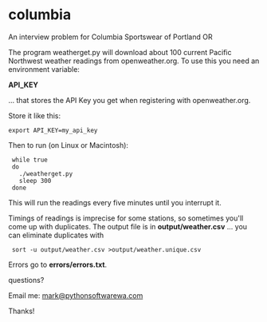 # columbia
An interview problem for Columbia Sportswear of Portland OR


The program weatherget.py will download about 100 current Pacific Northwest weather readings from openweather.org.
To use this you need an environment variable:

**API_KEY**

 ... that stores the API Key you get when registering with openweather.org.

Store it like this:

    export API_KEY=my_api_key
    

 
 Then to run (on Linux or Macintosh):
 
     while true
     do
       ./weatherget.py
       sleep 300
     done
 
 
 This will run the readings every five minutes until you interrupt it.
 
 Timings of readings is imprecise for some stations, so sometimes you'll come up with duplicates. The
 output file is in **output/weather.csv** ... you can eliminate duplicates with
 
     sort -u output/weather.csv >output/weather.unique.csv
 
 Errors go to **errors/errors.txt**.
 
 questions?
 
 Email me: mark@pythonsoftwarewa.com
 
 Thanks!
 
